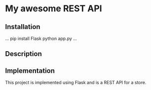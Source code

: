 # My awesome REST API

## Installation

...
pip install Flask
python app.py
...

## Description

## Implementation
This project is implemented using Flask and is a REST API for a store.
